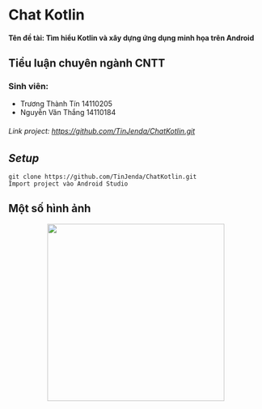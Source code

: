 # Chat Kotlin 
#### **Tên đề tài:** Tìm hiểu Kotlin và xây dựng ứng dụng minh họa trên Android
## Tiểu luận chuyên ngành CNTT 
### Sinh viên:
-  Trương Thành Tín 14110205
-  Nguyễn Văn Thắng 14110184

###### Link project: https://github.com/TinJenda/ChatKotlin.git

## ***Setup*** 
```
git clone https://github.com/TinJenda/ChatKotlin.git
Import project vào Android Studio 
```
## Một số hình ảnh
<p align="center">
  <img src="https://i.imgur.com/ejQe5oL.png" width="350"/>
</p>
